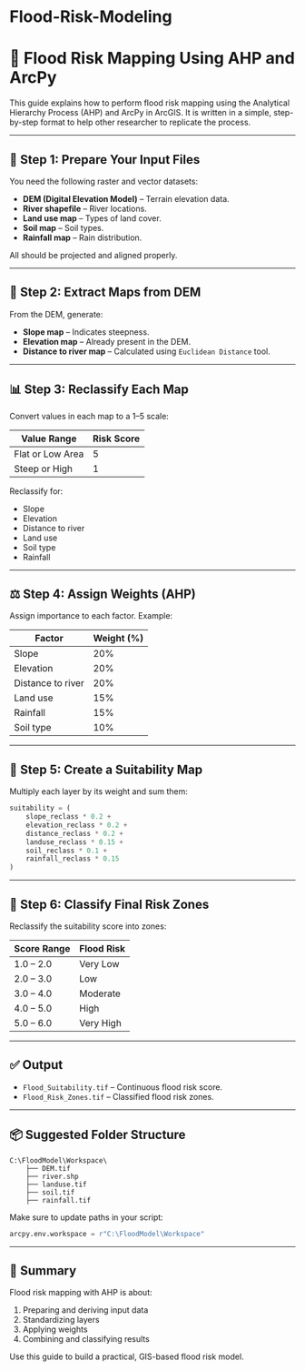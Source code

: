 # Flood-Risk-Modeling

# 🌊 Flood Risk Mapping Using AHP and ArcPy

This guide explains how to perform flood risk mapping using the Analytical Hierarchy Process (AHP) and ArcPy in ArcGIS. It is written in a simple, step-by-step format to help other researcher to replicate the process.

---

## 🧰 Step 1: Prepare Your Input Files

You need the following raster and vector datasets:

- **DEM (Digital Elevation Model)** – Terrain elevation data.
- **River shapefile** – River locations.
- **Land use map** – Types of land cover.
- **Soil map** – Soil types.
- **Rainfall map** – Rain distribution.

All should be projected and aligned properly.

---

## 🧗 Step 2: Extract Maps from DEM

From the DEM, generate:

- **Slope map** – Indicates steepness.
- **Elevation map** – Already present in the DEM.
- **Distance to river map** – Calculated using `Euclidean Distance` tool.

---

## 📊 Step 3: Reclassify Each Map

Convert values in each map to a 1–5 scale:

| Value Range      | Risk Score |
|------------------|------------|
| Flat or Low Area | 5          |
| Steep or High    | 1          |

Reclassify for:
- Slope
- Elevation
- Distance to river
- Land use
- Soil type
- Rainfall

---

## ⚖️ Step 4: Assign Weights (AHP)

Assign importance to each factor. Example:

| Factor            | Weight (%) |
|-------------------|------------|
| Slope             | 20%        |
| Elevation         | 20%        |
| Distance to river | 20%        |
| Land use          | 15%        |
| Rainfall          | 15%        |
| Soil type         | 10%        |

---

## 🧮 Step 5: Create a Suitability Map

Multiply each layer by its weight and sum them:

```python
suitability = (
    slope_reclass * 0.2 +
    elevation_reclass * 0.2 +
    distance_reclass * 0.2 +
    landuse_reclass * 0.15 +
    soil_reclass * 0.1 +
    rainfall_reclass * 0.15
)
```

---

## 🚦 Step 6: Classify Final Risk Zones

Reclassify the suitability score into zones:

| Score Range | Flood Risk   |
|-------------|--------------|
| 1.0 – 2.0   | Very Low     |
| 2.0 – 3.0   | Low          |
| 3.0 – 4.0   | Moderate     |
| 4.0 – 5.0   | High         |
| 5.0 – 6.0   | Very High    |

---

## ✅ Output

- `Flood_Suitability.tif` – Continuous flood risk score.
- `Flood_Risk_Zones.tif` – Classified flood risk zones.

---

## 📦 Suggested Folder Structure

```
C:\FloodModel\Workspace\
    ├── DEM.tif
    ├── river.shp
    ├── landuse.tif
    ├── soil.tif
    ├── rainfall.tif
```

Make sure to update paths in your script:

```python
arcpy.env.workspace = r"C:\FloodModel\Workspace"
```

---

## 🧠 Summary

Flood risk mapping with AHP is about:
1. Preparing and deriving input data
2. Standardizing layers
3. Applying weights
4. Combining and classifying results

Use this guide to build a practical, GIS-based flood risk model.
